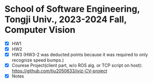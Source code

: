# School of Software Engineering, Tongji Univ., 2023-2024 Fall, Computer Vision

- [x] HW1
- [x] HW2
- [x] HW3 (HW3-2 was deducted points because it was required to only recognize speed bumps.)
- [x] Courese Project(client part, w/o ROS alg. or TCP script on host): https://github.com/tju2050633/iviz-CV-project
- [x] Notes